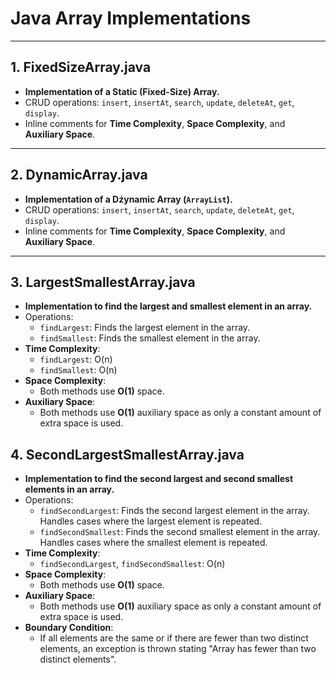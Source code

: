 # Java Array Implementations

---

## 1. FixedSizeArray.java
- **Implementation of a Static (Fixed-Size) Array.**
- CRUD operations: `insert`, `insertAt`, `search`, `update`, `deleteAt`, `get`, `display`.
- Inline comments for **Time Complexity**, **Space Complexity**, and **Auxiliary Space**.

---

## 2. DynamicArray.java
- **Implementation of a Dźynamic Array (`ArrayList`).**
- CRUD operations: `insert`, `insertAt`, `search`, `update`, `deleteAt`, `get`, `display`.
- Inline comments for **Time Complexity**, **Space Complexity**, and **Auxiliary Space**.

---

## 3. LargestSmallestArray.java
- **Implementation to find the largest and smallest element in an array.**
- Operations:
	- `findLargest`: Finds the largest element in the array.
	- `findSmallest`: Finds the smallest element in the array.
- **Time Complexity**:
	- `findLargest`: O(n)
	- `findSmallest`: O(n)
- **Space Complexity**:
	- Both methods use **O(1)** space.
- **Auxiliary Space**:
	- Both methods use **O(1)** auxiliary space as only a constant amount of extra space is used.

## 4. SecondLargestSmallestArray.java
- **Implementation to find the second largest and second smallest elements in an array.**
- Operations:
	- `findSecondLargest`: Finds the second largest element in the array. Handles cases where the largest element is repeated.
	- `findSecondSmallest`: Finds the second smallest element in the array. Handles cases where the smallest element is repeated.
- **Time Complexity**:
	- `findSecondLargest`, `findSecondSmallest`: O(n)
- **Space Complexity**:
	- Both methods use **O(1)** space.
- **Auxiliary Space**:
	- Both methods use **O(1)** auxiliary space as only a constant amount of extra space is used.
- **Boundary Condition**:
	- If all elements are the same or if there are fewer than two distinct elements, an exception is thrown stating "Array has fewer than two distinct elements".